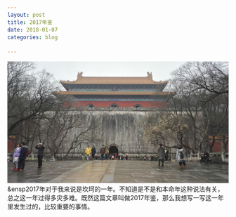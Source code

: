 ```yaml
---
layout: post
title: 2017年鉴
date: 2018-01-07
categories: blog

---
```

![Alt text](/img/1.jpg)
&ensp2017年对于我来说是坎坷的一年。不知道是不是和本命年这种说法有关，总之这一年过得多灾多难。既然这篇文章叫做2017年鉴，那么我想写一写这一年里发生过的，比较重要的事情。
